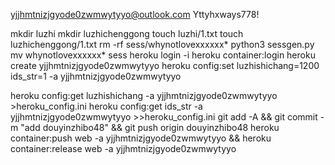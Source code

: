 yjjhmtnizjgyode0zwmwytyyo@outlook.com
Yttyhxways778!

mkdir luzhi
mkdir luzhichenggong
touch luzhi/1.txt
touch luzhichenggong/1.txt
rm -rf sess/whynotlovexxxxxx*
python3 sessgen.py
mv whynotlovexxxxxx* sess
heroku login -i
heroku container:login
heroku create yjjhmtnizjgyode0zwmwytyyo
heroku config:set luzhishichang=1200 ids_str=1 -a yjjhmtnizjgyode0zwmwytyyo

heroku config:get luzhishichang -a yjjhmtnizjgyode0zwmwytyyo >heroku_config.ini
heroku config:get ids_str -a yjjhmtnizjgyode0zwmwytyyo >>heroku_config.ini
git add -A && git commit -m "add douyinzhibo48" && git push origin douyinzhibo48
heroku container:push web -a yjjhmtnizjgyode0zwmwytyyo && heroku container:release web -a yjjhmtnizjgyode0zwmwytyyo